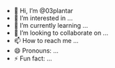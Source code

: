 - 👋 Hi, I’m @03plantar
- 👀 I’m interested in ...
- 🌱 I’m currently learning ...
- 💞️ I’m looking to collaborate on ...
- 📫 How to reach me ...
- 😄 Pronouns: ...
- ⚡ Fun fact: ...

<!---
03plantar/03plantar is a ✨ special ✨ repository because its `README.md` (this file) appears on your GitHub profile.
You can click the Preview link to take a look at your changes.
--->
